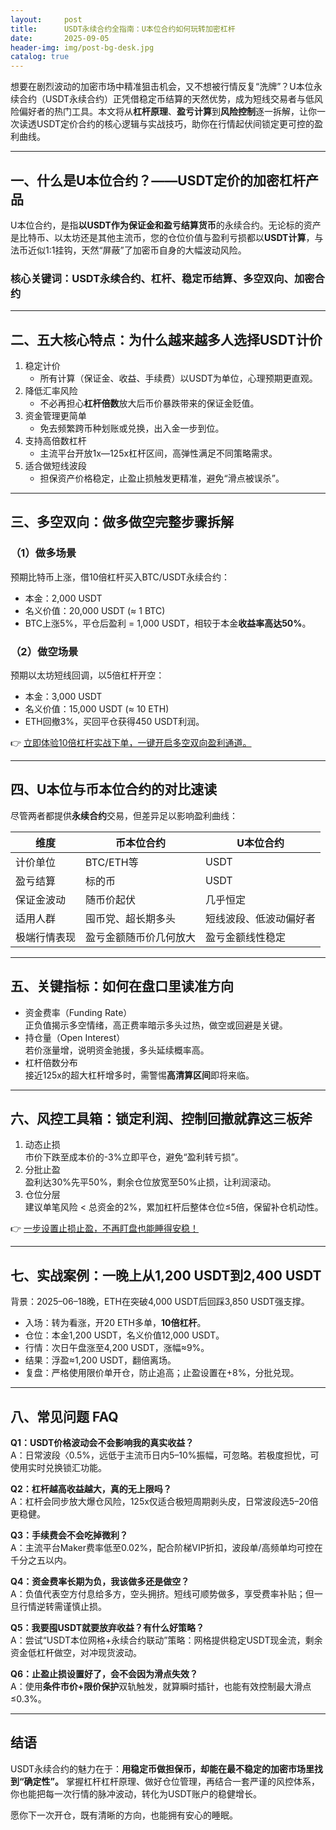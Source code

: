 ```yaml
---
layout:     post
title:      USDT永续合约全指南：U本位合约如何玩转加密杠杆
date:       2025-09-05
header-img: img/post-bg-desk.jpg
catalog: true
---
```


想要在剧烈波动的加密市场中精准狙击机会，又不想被行情反复“洗牌”？U本位永续合约（USDT永续合约）正凭借稳定币结算的天然优势，成为短线交易者与低风险偏好者的热门工具。本文将从**杠杆原理**、**盈亏计算**到**风险控制**逐一拆解，让你一次读透USDT定价合约的核心逻辑与实战技巧，助你在行情起伏间锁定更可控的盈利曲线。

---

## 一、什么是U本位合约？——USDT定价的加密杠杆产品

U本位合约，是指**以USDT作为保证金和盈亏结算货币**的永续合约。无论标的资产是比特币、以太坊还是其他主流币，您的仓位价值与盈利亏损都以**USDT计算**，与法币近似1:1挂钩，天然“屏蔽”了加密币自身的大幅波动风险。

### 核心关键词：USDT永续合约、杠杆、稳定币结算、多空双向、加密合约

---

## 二、五大核心特点：为什么越来越多人选择USDT计价

1. 稳定计价  
   - 所有计算（保证金、收益、手续费）以USDT为单位，心理预期更直观。
2. 降低汇率风险  
   - 不必再担心**杠杆倍数**放大后币价暴跌带来的保证金贬值。
3. 资金管理更简单  
   - 免去频繁跨币种划账或兑换，出入金一步到位。
4. 支持高倍数杠杆  
   - 主流平台开放1x—125x杠杆区间，高弹性满足不同策略需求。
5. 适合做短线波段  
   - 担保资产价格稳定，止盈止损触发更精准，避免“滑点被误杀”。

---

## 三、多空双向：做多做空完整步骤拆解

### （1）做多场景  
预期比特币上涨，借10倍杠杆买入BTC/USDT永续合约：  
- 本金：2,000 USDT  
- 名义价值：20,000 USDT   (≈ 1 BTC)  
- BTC上涨5%，平仓后盈利 = 1,000 USDT，相较于本金**收益率高达50%**。  

### （2）做空场景  
预期以太坊短线回调，以5倍杠杆开空：  
- 本金：3,000 USDT  
- 名义价值：15,000 USDT  (≈ 10 ETH)  
- ETH回撤3%，买回平仓获得450 USDT利润。  

👉 [立即体验10倍杠杆实战下单，一键开启多空双向盈利通道。](https://okxdog.com/)

---

## 四、U本位与币本位合约的对比速读

尽管两者都提供**永续合约**交易，但差异足以影响盈利曲线：

| 维度 | 币本位合约 | U本位合约 |
|------|--------------|-------------|
| 计价单位 | BTC/ETH等 | USDT |
| 盈亏结算 | 标的币 | USDT |
| 保证金波动 | 随币价起伏 | 几乎恒定 |
| 适用人群 | 囤币党、超长期多头 | 短线波段、低波动偏好者 |
| 极端行情表现 | 盈亏金额随币价几何放大 | 盈亏金额线性稳定 |

---

## 五、关键指标：如何在盘口里读准方向

- 资金费率（Funding Rate）  
  正负值揭示多空情绪，高正费率暗示多头过热，做空或回避是关键。  
- 持仓量（Open Interest）  
  若价涨量增，说明资金驰援，多头延续概率高。  
- 杠杆倍数分布  
  接近125x的超大杠杆增多时，需警惕**高清算区间**即将来临。

---

## 六、风控工具箱：锁定利润、控制回撤就靠这三板斧

1. 动态止损  
   市价下跌至成本价的-3%立即平仓，避免“盈利转亏损”。  
2. 分批止盈  
   盈利达30%先平50%，剩余仓位放宽至50%止损，让利润滚动。  
3. 仓位分层  
   建议单笔风险 < 总资金的2%，累加杠杆后整体仓位≤5倍，保留补仓机动性。  

👉 [一步设置止损止盈，不再盯盘也能睡得安稳！](https://okxdog.com/)

---

## 七、实战案例：一晚上从1,200 USDT到2,400 USDT

背景：2025–06–18晚，ETH在突破4,000 USDT后回踩3,850 USDT强支撑。  
- 入场：转为看涨，开20 ETH多单，**10倍杠杆**。  
- 仓位：本金1,200 USDT，名义价值12,000 USDT。  
- 行情：次日午盘涨至4,200 USDT，涨幅≈9%。  
- 结果：浮盈≈1,200 USDT，翻倍离场。  
- 复盘：严格使用限价单开仓，防止追高；止盈设置在+8%，分批兑现。

---

## 八、常见问题 FAQ

**Q1：USDT价格波动会不会影响我的真实收益？**  
A：日常波段〈0.5%，远低于主流币日内5–10%振幅，可忽略。若极度担忧，可使用实时兑换锁汇功能。

**Q2：杠杆越高收益越大，真的无上限吗？**  
A：杠杆会同步放大爆仓风险，125x仅适合极短周期剥头皮，日常波段选5–20倍更稳健。

**Q3：手续费会不会吃掉微利？**  
A：主流平台Maker费率低至0.02%，配合阶梯VIP折扣，波段单/高频单均可控在千分之五以内。

**Q4：资金费率长期为负，我该做多还是做空？**  
A：负值代表空方付息给多方，空头拥挤。短线可顺势做多，享受费率补贴；但一旦行情逆转需谨慎止损。

**Q5：我要囤USDT就要放弃收益？有什么好策略？**  
A：尝试“USDT本位网格+永续合约联动”策略：网格提供稳定USDT现金流，剩余资金低杠杆做空，对冲现货波动。

**Q6：止盈止损设置好了，会不会因为滑点失效？**  
A：使用**条件市价+限价保护**双轨触发，就算瞬时插针，也能有效控制最大滑点≤0.3%。

---

## 结语

USDT永续合约的魅力在于：**用稳定币做担保币，却能在最不稳定的加密市场里找到“确定性”。** 掌握杠杆杠杆原理、做好仓位管理，再结合一套严谨的风控体系，你也能把每一次行情的脉冲波动，转化为USDT账户的稳健增长。

愿你下一次开仓，既有清晰的方向，也能拥有安心的睡眠。